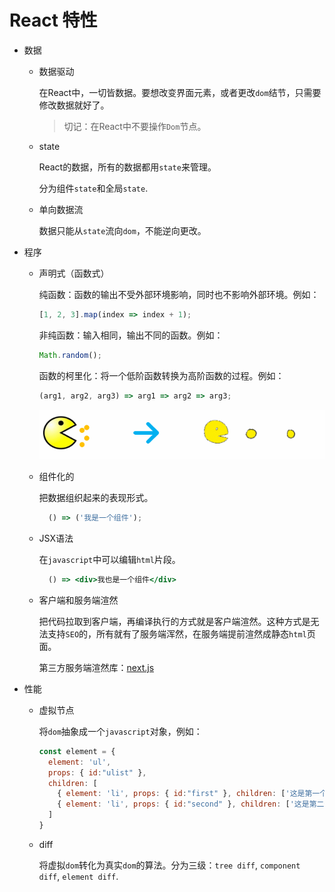 # React 特性

* 数据

  * 数据驱动

    在React中，一切皆数据。要想改变界面元素，或者更改`dom`结节，只需要修改数据就好了。

    > 切记：在React中不要操作`Dom`节点。

  * state

    React的数据，所有的数据都用`state`来管理。

    分为组件`state`和全局`state`.

  * 单向数据流

     数据只能从`state`流向`dom`，不能逆向更改。

* 程序

  * 声明式（函数式）

    纯函数：函数的输出不受外部环境影响，同时也不影响外部环境。例如：

      ```js
      [1, 2, 3].map(index => index + 1);
      ```
      
    非纯函数：输入相同，输出不同的函数。例如：
    
      ```js
      Math.random();
      ```
    函数的柯里化：将一个低阶函数转换为高阶函数的过程。例如：

      ```js
      (arg1, arg2, arg3) => arg1 => arg2 => arg3;
      ```

      ![函数的柯里化](../images/function-curry.gif)

  * 组件化的

    把数据组织起来的表现形式。

    ```jsx
      () => ('我是一个组件');
    ```

  * JSX语法

    在`javascript`中可以编辑`html`片段。

    ```jsx
      () => <div>我也是一个组件</div>
    ```

  * 客户端和服务端渲然

    把代码拉取到客户端，再编译执行的方式就是客户端渲然。这种方式是无法支持`SEO`的，所有就有了服务端浑然，在服务端提前渲然成静态`html`页面。

    第三方服务端渲然库：[next.js](https://nextjs.org/docs)

* 性能

  * 虚拟节点

    将`dom`抽象成一个`javascript`对象，例如：

    ```jsx
    const element = {
      element: 'ul',
      props: { id:"ulist" },
      children: [
        { element: 'li', props: { id:"first" }, children: ['这是第一个List元素'] },
        { element: 'li', props: { id:"second" }, children: ['这是第二个List元素'] }
      ]
    }
    ```

  * diff

    将虚拟`dom`转化为真实`dom`的算法。分为三级：`tree diff`, `component diff`, `element diff`.